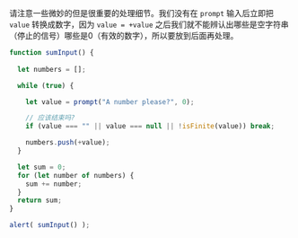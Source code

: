 请注意一些微妙的但是很重要的处理细节。我们没有在 `prompt` 输入后立即把 `value` 转换成数字，因为 `value = +value` 之后我们就不能辨认出哪些是空字符串（停止的信号）哪些是0（有效的数字），所以要放到后面再处理。

```js run demo
function sumInput() {
 
  let numbers = [];

  while (true) {

    let value = prompt("A number please?", 0);

    // 应该结束吗?
    if (value === "" || value === null || !isFinite(value)) break;

    numbers.push(+value);
  }

  let sum = 0;
  for (let number of numbers) {
    sum += number;
  }
  return sum;
}

alert( sumInput() ); 
```

